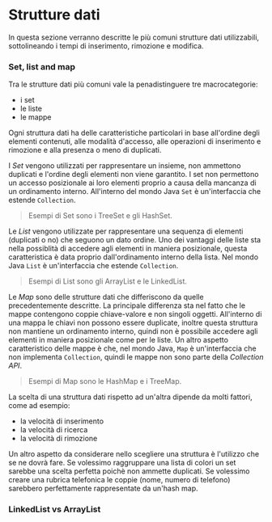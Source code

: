 # Strutture dati

In questa sezione verranno descritte le più comuni strutture dati utilizzabili, sottolineando i tempi
di inserimento, rimozione e modifica.

### Set, list and map
Tra le strutture dati più comuni vale la penadistinguere tre macrocategorie:

* i set
* le liste
* le mappe

Ogni struttura dati ha delle caratteristiche particolari in base all'ordine degli elementi contenuti,
alle modalità d'accesso, alle operazioni di inserimento e rimozione e alla presenza o meno di
duplicati.

I *Set* vengono utilizzati per rappresentare un insieme, non ammettono duplicati e l'ordine degli
elementi non viene garantito. I set non permettono un accesso posizionale ai loro elementi proprio 
a causa della mancanza di un ordinamento interno. 
All'interno del mondo Java `Set` è un'interfaccia che estende `Collection`.

> Esempi di Set sono i TreeSet e gli HashSet.


Le *List* vengono utilizzate per rappresentare una sequenza di elementi (duplicati o no) che seguono 
un dato ordine. Uno dei vantaggi delle liste sta nella possiblità di accedere agli elementi in maniera 
posizionale, questa caratteristica è data proprio dall'ordinamento interno della lista.
Nel mondo Java `List` è un'interfaccia che estende `Collection`.

> Esempi di List sono gli ArrayList e le LinkedList.

Le *Map* sono delle strutture dati che differiscono da quelle precedentemente descritte. La principale
differenza sta nel fatto che le mappe contengono coppie chiave-valore e non singoli oggetti.
All'interno di una mappa le chiavi non possono essere duplicate, inoltre questa struttura non 
mantiene un ordinamento interno, quindi non è possibile accedere agli elementi in maniera posizionale come
per le liste.
Un altro aspetto caratteristico delle mappe è che, nel mondo Java, `Map` è un'interfaccia che
non implementa `Collection`, quindi le mappe non sono parte della _Collection API_.

> Esempi di Map sono le HashMap e i TreeMap.

La scelta di una struttura dati rispetto ad un'altra dipende da molti fattori, come ad esempio:

* la velocità di inserimento
* la velocità di ricerca
* la velocità di rimozione

Un altro aspetto da considerare nello scegliere una struttura è l'utilizzo che se ne dovrà fare.
Se volessimo raggruppare una lista di colori un set sarebbe una scelta perfetta poichè non ammette
duplicati. 
Se volessimo creare una rubrica telefonica le coppie (nome, numero di telefono) sarebbero perfettamente
rappresentate da un'hash map.

### LinkedList vs ArrayList